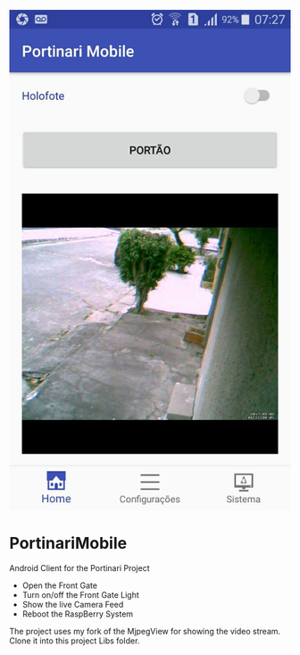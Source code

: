 <p align="center">
  <img src="https://github.com/pedromalta/PortinariPhotos/raw/master/Mobile/21273102_1894458080580677_905912640204428195_o.jpg" alt="Central Command Center for Portinari."/>
</p>

# PortinariMobile
Android Client for the Portinari Project

 - Open the Front Gate
 - Turn on/off the Front Gate Light
 - Show the live Camera Feed
 - Reboot the RaspBerry System

The project uses my fork of the MjpegView for showing the video stream.
Clone it into this project Libs folder.
